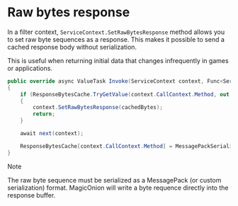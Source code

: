 # Raw bytes response
In a filter context, `ServiceContext.SetRawBytesResponse` method allows you to set raw byte sequences as a response. This makes it possible to send a cached response body without serialization.

This is useful when returning initial data that changes infrequently in games or applications.

```csharp
public override async ValueTask Invoke(ServiceContext context, Func<ServiceContext, ValueTask> next)
{
    if (ResponseBytesCache.TryGetValue(context.CallContext.Method, out var cachedBytes))
    {
        context.SetRawBytesResponse(cachedBytes);
        return;
    }

    await next(context);

    ResponseBytesCache[context.CallContext.Method] = MessagePackSerializer.Serialize(context.Result);
}
```

> [!NOTE]
> The raw byte sequence must be serialized as a MessagePack (or custom serialization) format. MagicOnion will write a byte requence directly into the response buffer.
